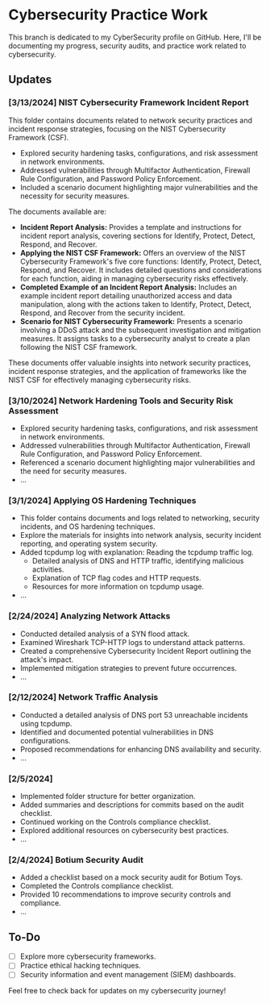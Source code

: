 # Cybersecurity Practice Work

This branch is dedicated to my CyberSecurity profile on GitHub. Here, I'll be documenting my progress, security audits, and practice work related to cybersecurity.

## Updates
### [3/13/2024] NIST Cybersecurity Framework Incident Report

This folder contains documents related to network security practices and incident response strategies, focusing on the NIST Cybersecurity Framework (CSF).

- Explored security hardening tasks, configurations, and risk assessment in network environments.
- Addressed vulnerabilities through Multifactor Authentication, Firewall Rule Configuration, and Password Policy Enforcement.
- Included a scenario document highlighting major vulnerabilities and the necessity for security measures.

The documents available are:

- **Incident Report Analysis:** Provides a template and instructions for incident report analysis, covering sections for Identify, Protect, Detect, Respond, and Recover.
- **Applying the NIST CSF Framework:** Offers an overview of the NIST Cybersecurity Framework's five core functions: Identify, Protect, Detect, Respond, and Recover. It includes detailed questions and considerations for each function, aiding in managing cybersecurity risks effectively.
- **Completed Example of an Incident Report Analysis:** Includes an example incident report detailing unauthorized access and data manipulation, along with the actions taken to Identify, Protect, Detect, Respond, and Recover from the security incident.
- **Scenario for NIST Cybersecurity Framework:** Presents a scenario involving a DDoS attack and the subsequent investigation and mitigation measures. It assigns tasks to a cybersecurity analyst to create a plan following the NIST CSF framework.

These documents offer valuable insights into network security practices, incident response strategies, and the application of frameworks like the NIST CSF for effectively managing cybersecurity risks.


### [3/10/2024] Network Hardening Tools and Security Risk Assessment
- Explored security hardening tasks, configurations, and risk assessment in network environments.
- Addressed vulnerabilities through Multifactor Authentication, Firewall Rule Configuration, and Password Policy Enforcement.
- Referenced a scenario document highlighting major vulnerabilities and the need for security measures.
- ...
  
### [3/1/2024] Applying OS Hardening Techniques
- This folder contains documents and logs related to networking, security incidents, and OS hardening techniques.
- Explore the materials for insights into network analysis, security incident reporting, and operating system security.
- Added tcpdump log with explanation: Reading the tcpdump traffic log.
  - Detailed analysis of DNS and HTTP traffic, identifying malicious activities.
  - Explanation of TCP flag codes and HTTP requests.
  - Resources for more information on tcpdump usage.
- ...
  
### [2/24/2024] Analyzing Network Attacks
- Conducted detailed analysis of a SYN flood attack.
- Examined Wireshark TCP-HTTP logs to understand attack patterns.
- Created a comprehensive Cybersecurity Incident Report outlining the attack's impact.
- Implemented mitigation strategies to prevent future occurrences.
- ...

### [2/12/2024] Network Traffic Analysis
- Conducted a detailed analysis of DNS port 53 unreachable incidents using tcpdump.
- Identified and documented potential vulnerabilities in DNS configurations.
- Proposed recommendations for enhancing DNS availability and security.
- ...

### [2/5/2024] 
- Implemented folder structure for better organization.
- Added summaries and descriptions for commits based on the audit checklist.
- Continued working on the Controls compliance checklist.
- Explored additional resources on cybersecurity best practices.
- ...

### [2/4/2024] Botium Security Audit
- Added a checklist based on a mock security audit for Botium Toys.
- Completed the Controls compliance checklist.
- Provided 10 recommendations to improve security controls and compliance.
- ...

## To-Do
- [ ] Explore more cybersecurity frameworks.
- [ ] Practice ethical hacking techniques.
- [ ] Security information and event management (SIEM) dashboards.

Feel free to check back for updates on my cybersecurity journey!
